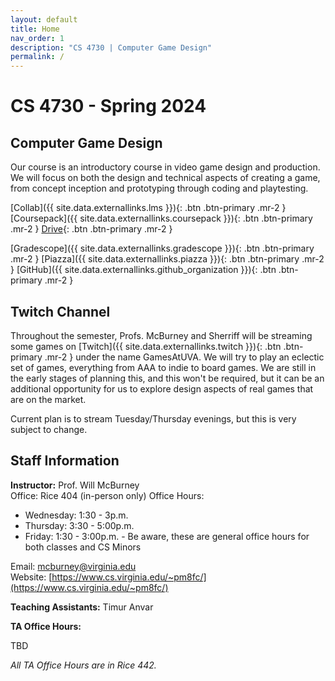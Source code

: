 ```yaml
---
layout: default
title: Home
nav_order: 1
description: "CS 4730 | Computer Game Design"
permalink: /
---
```


# CS 4730 - Spring 2024

## Computer Game Design
Our course is an introductory course in video game design and production. We will focus on both the design and technical aspects of creating a game, from concept inception and prototyping through coding and playtesting.

[Collab]({{ site.data.externallinks.lms }}){: .btn .btn-primary .mr-2  }
[Coursepack]({{ site.data.externallinks.coursepack }}){: .btn  .btn-primary .mr-2 }
[Drive](https://drive.google.com/drive/folders/1IFPVpeXZdE16u3fkKdegg1eEHwJucD9y?usp=sharing){: .btn  .btn-primary .mr-2 }

[Gradescope]({{ site.data.externallinks.gradescope }}){: .btn .btn-primary .mr-2  }
[Piazza]({{ site.data.externallinks.piazza }}){: .btn .btn-primary .mr-2  }
[GitHub]({{ site.data.externallinks.github_organization }}){: .btn .btn-primary .mr-2  }


## Twitch Channel

Throughout the semester, Profs. McBurney and Sherriff will be streaming some games on [Twitch]({{ site.data.externallinks.twitch }}){: .btn  .btn-primary .mr-2 }
under the name GamesAtUVA. We will try to play an eclectic set of games, everything from AAA to indie to board games. We are still in the early
stages of planning this, and this won't be required, but it can be an additional opportunity for us to explore design aspects of real games that
are on the market.

Current plan is to stream Tuesday/Thursday evenings, but this is very subject to change.

## Staff Information
__Instructor:__ Prof. Will McBurney  
Office: Rice 404 (in-person only)
Office Hours: 
* Wednesday: 1:30 - 3p.m.  
* Thursday: 3:30 - 5:00p.m.  
* Friday: 1:30 - 3:00p.m. - Be aware, these are general office hours for both classes and CS Minors  

Email: [mcburney@virginia.edu](mailto:mcburney@virginia.edu)    
Website: [https://www.cs.virginia.edu/~pm8fc/](https://www.cs.virginia.edu/~pm8fc/)

__Teaching Assistants:__ Timur Anvar

__TA Office Hours:__

TBD

_All TA Office Hours are in Rice 442._
